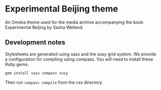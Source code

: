 # Experimental Beijing theme

An Omeka theme used for the media archive accompanying the book
Experimental Beijing by Sasha Welland.

## Development notes

Stylesheets are generated using sass and the susy grid system.
We provide a configuration for compiling using compass.
You will need to install these Ruby gems:

```sh
gem install sass compass susy
```

Then run `compass compile` from the css directory.
